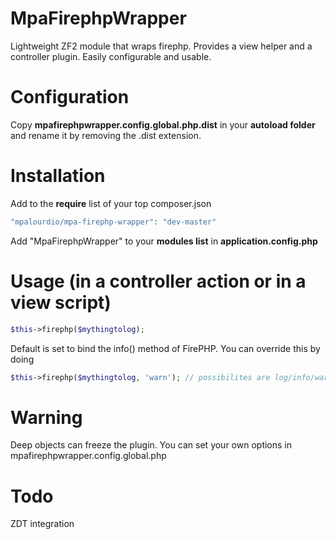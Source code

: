 MpaFirephpWrapper
=================

Lightweight ZF2 module that wraps firephp. Provides a view helper and a controller plugin. Easily configurable and usable.

Configuration
=============
Copy **mpafirephpwrapper.config.global.php.dist** in your **autoload folder** and rename it by removing the .dist
extension.

Installation
============
Add to the **require** list of your top composer.json
```php
"mpalourdio/mpa-firephp-wrapper": "dev-master"
```
Add "MpaFirephpWrapper" to your **modules list** in **application.config.php**

Usage (in a controller action or in a view script)
==================================================

```php
$this->firephp($mythingtolog);
```
Default is set to bind the info() method of FirePHP. You can override this by doing
```php
$this->firephp($mythingtolog, 'warn'); // possibilites are log/info/warn/error
```


Warning
==================================================

Deep objects can freeze the plugin. You can set your own options in mpafirephpwrapper.config.global.php

Todo
==================================================

ZDT integration